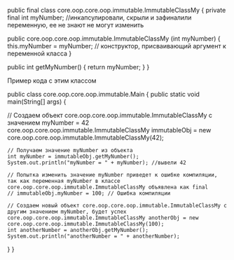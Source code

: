public final class core.oop.core.oop.immutable.ImmutableClassMy { 
private final int myNumber; //инкапсулировали, скрыли и зафиналили переменную, ее не знают не могут изменить

public core.oop.core.oop.immutable.ImmutableClassMy (int myNumber)
{ 
this.myNumber = myNumber; // конструктор, присваивающий аргумент к переменной класса 
}

public int getMyNumber() { 
return myNumber; 
} 
}

Пример кода с этим классом

public class core.oop.core.oop.immutable.Main { public static void main(String[] args) { 

 // Создаем объект core.oop.core.oop.immutable.ImmutableClassMy с значением myNumber = 42 
 core.oop.core.oop.immutable.ImmutableClassMy immutableObj = new core.oop.core.oop.immutable.ImmutableClassMy(42);

    // Получаем значение myNumber из объекта
    int myNumber = immutableObj.getMyNumber();
    System.out.println("myNumber = " + myNumber); //вывели 42

    // Попытка изменить значение myNumber приведет к ошибке компиляции, так как переменная myNumber в классе core.oop.core.oop.immutable.ImmutableClassMy объявлена как final
    // immutableObj.myNumber = 100; // Ошибка компиляции

    // Создаем новый объект core.oop.core.oop.immutable.ImmutableClassMy с другим значением myNumber, будет успех
    core.oop.core.oop.immutable.ImmutableClassMy anotherObj = new core.oop.core.oop.immutable.ImmutableClassMy(100);
    int anotherNumber = anotherObj.getMyNumber();
    System.out.println("anotherNumber = " + anotherNumber);
}
}
